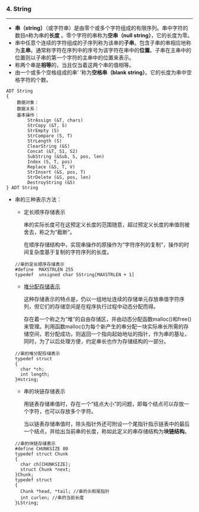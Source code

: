 ### 4. String

***

* **串（string）**（或字符串）是由零个或多个字符组成的有限序列。串中字符的数目*n*称为串的**长度** 。零个字符的串称为**空串（null string）**，它的长度为零。
* 串中任意个连续的字符组成的子序列称为该串的**子串**。包含子串的串相应地称为**主串**。通常称字符在序列中的序号为该字符在串中的**位置**。子串在主串中的位置则以子串的第一个字符的主串中的位置来表示。
* 称两个串是**相等**的，当且仅当着这两个串的值相等。
* 由一个或多个空格组成的串‘ ’称为**空格串（blank string）**。它的长度为串中空格字符的个数。

```
ADT String
{
	数据对象：
	数据关系：
	基本操作：
		StrAssign (&T, chars)
		StrCopy (&T, S)
		StrEmpty (S)
		StrCompare (S, T)
		StrLength (S)
		ClearString (&S)
		Concat (&T, S1, S2)
		SubString (&Sub, S, pos, len)
		Index (S, T, pos)
		Replace (&S, T, V)
		StrInsert (&S, pos, T)
		StrDelete (&S, pos, len)
		DestroyString (&S)
} ADT String
```

* 串的三种表示方法：

  * 定长顺序存储表示

    串的实际长度可在这预定义长度的范围随意，超过预定义长度的串值则被舍去，称之为“截断”。
    
    在顺序存储结构中，实现串操作的原操作为“字符序列的复制“，操作的时间复杂度基于复制的字符序列的长度。

  ```
  //串的定长顺序存储表示
  #define  MAXSTRLEN 255 
  typedef  unsigned char SString[MAXSTRLEN + 1]
  ```

  * [堆分配存储表示](https://github.com/fantasia85/data-structure/tree/master/fouth_string/string)

    这种存储表示的特点是，仍以一组地址连续的存储单元存放串值字符序列，但它们的存储空间是在程序执行过程中动态分配而得。

    存在着一个称之为“堆”的自由存储区，并由动态分配函数malloc()和free()来管理。利用函数malloc()为每个新产生的串分配一块实际串长所需的存储空间，若分配成功，则返回一个指向起始地址的指针，作为串的基址，同时，为了以后处理方便，约定串长也作为存储结构的一部分。

  ```
  //串的堆分配存储表示
  typedef struct
  {
  	char *ch;
  	int length;
  }Hstring;
  ```

  * 串的块链存储表示

    用链表存储串值时，存在一个“结点大小”的问题，即每个结点可以存放一个字符，也可以存放多个字符。

    当以链表存储串值时，除头指针外还可附设一个尾指针指示链表中的最后一个结点，并给出当前串的长度，称如此定义的串存储结构为**块链结构**。

  ```
  //串的块链存储表示
  #define CHUNKSIZE 80
  typedef struct Chunk
  {
  	char ch[CHUNKSIZE];
  	struct Chunk *next;
  }Chunk;
  typedef struct
  {
  	Chunk *head, *tail; //串的头和尾指针
  	int curlen; //串的当前长度
  }LString;
  ```

  

